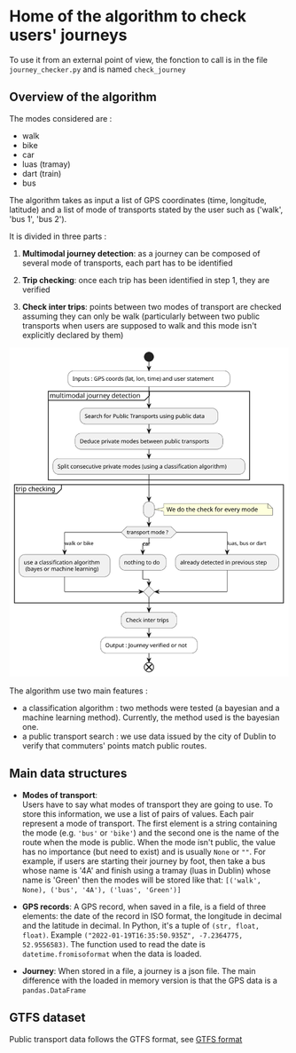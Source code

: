 
# Home of the algorithm to check users' journeys

To use it from an external point of view, the fonction to call is in the file 
`journey_checker.py` and is named `check_journey`


## Overview of the algorithm

The modes considered are :
- walk
- bike
- car
- luas (tramay)
- dart (train)
- bus

The algorithm takes as input a list of GPS coordinates (time, longitude, 
latitude) and a list of mode of transports stated by the user such as ('walk', 
'bus 1', 'bus 2').

It is divided in three parts :
1. **Multimodal journey detection**: as a journey can be composed of several mode 
  of transports, each part has to be identified

2. **Trip checking**: once each trip has been identified in step 1, they are 
  verified

3. **Check inter trips**: points between two modes of transport are checked 
  assuming they can only be walk (particularly between two public transports 
  when users are supposed to walk and this mode isn't explicitly declared by 
  them)

![Overview of the algorithm](readme_assets/algo_journey_checking.svg)

The algorithm use two main features :
- a classification algorithm : two methods were tested (a bayesian and a machine 
  learning method). Currently, the method used is the bayesian one.
- a public transport search : we use data issued by the city of Dublin to 
  verify that commuters' points match public routes.


## Main data structures

- **Modes of transport**:  
  Users have to say what modes of transport they are going to use. To store 
  this information, we use a list of pairs of values. Each pair represent a 
  mode of transport. The first element is a string containing the mode (e.g. 
  `'bus'` or `'bike'`) and the second one is the name of the route when the 
  mode is public. When the mode isn't public, the value has no importance (but 
  need to exist) and is usually `None` or `""`. For example, if users are 
  starting their journey by foot, then take a bus whose name is '4A' and 
  finish using a tramay (luas in Dublin) whose name is 'Green' then the modes 
  will be stored like that: `[('walk', None), ('bus', '4A'), ('luas', 'Green')]`

- **GPS records**:
  A GPS record, when saved in a file, is a field of three elements: the date of 
  the record in ISO format, the longitude in decimal and the latitude in 
  decimal. In Python, it's a tuple of `(str, float, float)`. Example 
  `("2022-01-19T16:35:50.935Z", -7.2364775, 52.9556583)`. The function used to 
  read the date is `datetime.fromisoformat` when the data is loaded.

- **Journey**:
  When stored in a file, a journey is a json file. The main difference with the 
  loaded in memory version is that the GPS data is a `pandas.DataFrame`

## GTFS dataset
Public transport data follows the GTFS format, see [GTFS format](https://gtfs.org/schedule/)
